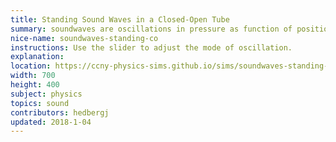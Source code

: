 ```yaml
---
title: Standing Sound Waves in a Closed-Open Tube
summary: soundwaves are oscillations in pressure as function of position and time.
nice-name: soundwaves-standing-co
instructions: Use the slider to adjust the mode of oscillation.
explanation:
location: https://ccny-physics-sims.github.io/sims/soundwaves-standing-co/
width: 700
height: 400
subject: physics
topics: sound
contributors: hedbergj
updated: 2018-1-04
---
```

